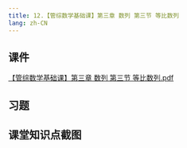 ```yaml
---
title: 12.【管综数学基础课】第三章 数列 第三节 等比数列
lang: zh-CN
---
```


## 课件
[【管综数学基础课】第三章 数列 第三节 等比数列.pdf](/math%2F1.%E6%95%B0%E5%AD%A6-%E5%9F%BA%E7%A1%80%E7%9F%A5%E8%AF%86%2F12.%E3%80%90%E7%AE%A1%E7%BB%BC%E6%95%B0%E5%AD%A6%E5%9F%BA%E7%A1%80%E8%AF%BE%E3%80%91%E7%AC%AC%E4%B8%89%E7%AB%A0%20%E6%95%B0%E5%88%97%20%E7%AC%AC%E4%B8%89%E8%8A%82%20%E7%AD%89%E6%AF%94%E6%95%B0%E5%88%97%2F%E3%80%90%E7%AE%A1%E7%BB%BC%E6%95%B0%E5%AD%A6%E5%9F%BA%E7%A1%80%E8%AF%BE%E3%80%91%E7%AC%AC%E4%B8%89%E7%AB%A0%20%E6%95%B0%E5%88%97%20%E7%AC%AC%E4%B8%89%E8%8A%82%20%E7%AD%89%E6%AF%94%E6%95%B0%E5%88%97.pdf)


## 习题


## 课堂知识点截图



